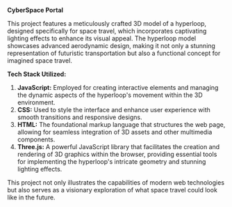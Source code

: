 **CyberSpace Portal**

This project features a meticulously crafted 3D model of a hyperloop, designed specifically for space travel, which incorporates captivating lighting effects to enhance its visual appeal. The hyperloop model showcases advanced aerodynamic design, making it not only a stunning representation of futuristic transportation but also a functional concept for imagined space travel.

**Tech Stack Utilized:**
1. **JavaScript:** Employed for creating interactive elements and managing the dynamic aspects of the hyperloop's movement within the 3D environment.
2. **CSS:** Used to style the interface and enhance user experience with smooth transitions and responsive designs.
3. **HTML:** The foundational markup language that structures the web page, allowing for seamless integration of 3D assets and other multimedia components.
4. **Three.js:** A powerful JavaScript library that facilitates the creation and rendering of 3D graphics within the browser, providing essential tools for implementing the hyperloop's intricate geometry and stunning lighting effects.

This project not only illustrates the capabilities of modern web technologies but also serves as a visionary exploration of what space travel could look like in the future.
